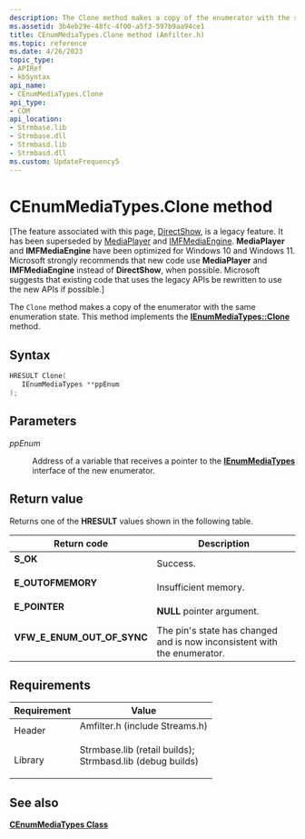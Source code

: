 ```yaml
---
description: The Clone method makes a copy of the enumerator with the same enumeration state. This method implements the IEnumMediaTypes::Clone method.
ms.assetid: 3b4eb29e-48fc-4f00-a5f3-597b9aa94ce1
title: CEnumMediaTypes.Clone method (Amfilter.h)
ms.topic: reference
ms.date: 4/26/2023
topic_type: 
- APIRef
- kbSyntax
api_name: 
- CEnumMediaTypes.Clone
api_type: 
- COM
api_location: 
- Strmbase.lib
- Strmbase.dll
- Strmbasd.lib
- Strmbasd.dll
ms.custom: UpdateFrequency5
---
```


# CEnumMediaTypes.Clone method

\[The feature associated with this page, [DirectShow](/windows/win32/directshow/directshow), is a legacy feature. It has been superseded by [MediaPlayer](/uwp/api/Windows.Media.Playback.MediaPlayer) and [IMFMediaEngine](/windows/win32/api/mfmediaengine/nn-mfmediaengine-imfmediaengine). **MediaPlayer** and **IMFMediaEngine** have been optimized for Windows 10 and Windows 11. Microsoft strongly recommends that new code use **MediaPlayer** and **IMFMediaEngine** instead of **DirectShow**, when possible. Microsoft suggests that existing code that uses the legacy APIs be rewritten to use the new APIs if possible.\]

The `Clone` method makes a copy of the enumerator with the same enumeration state. This method implements the [**IEnumMediaTypes::Clone**](/windows/desktop/api/Strmif/nf-strmif-ienummediatypes-clone) method.

## Syntax


```C++
HRESULT Clone(
   IEnumMediaTypes **ppEnum
);
```



## Parameters

<dl> <dt>

*ppEnum* 
</dt> <dd>

Address of a variable that receives a pointer to the [**IEnumMediaTypes**](/windows/desktop/api/Strmif/nn-strmif-ienummediatypes) interface of the new enumerator.

</dd> </dl>

## Return value

Returns one of the **HRESULT** values shown in the following table.



| Return code                                                                                                | Description                                                                         |
|------------------------------------------------------------------------------------------------------------|-------------------------------------------------------------------------------------|
| <dl> <dt>**S\_OK**</dt> </dl>                       | Success.<br/>                                                                 |
| <dl> <dt>**E\_OUTOFMEMORY**</dt> </dl>              | Insufficient memory.<br/>                                                     |
| <dl> <dt>**E\_POINTER**</dt> </dl>                  | **NULL** pointer argument.<br/>                                               |
| <dl> <dt>**VFW\_E\_ENUM\_OUT\_OF\_SYNC**</dt> </dl> | The pin's state has changed and is now inconsistent with the enumerator.<br/> |



 

## Requirements



| Requirement | Value |
|--------------------|--------------------------------------------------------------------------------------------------------------------------------------------------------------------------------------------|
| Header<br/>  | <dl> <dt>Amfilter.h (include Streams.h)</dt> </dl>                                                                                  |
| Library<br/> | <dl> <dt>Strmbase.lib (retail builds); </dt> <dt>Strmbasd.lib (debug builds)</dt> </dl> |



## See also

<dl> <dt>

[**CEnumMediaTypes Class**](cenummediatypes.md)
</dt> </dl>

 

 




